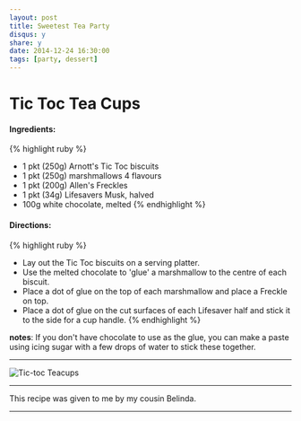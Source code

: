 ```yaml
---
layout: post
title: Sweetest Tea Party
disqus: y
share: y
date: 2014-12-24 16:30:00
tags: [party, dessert]
---
```


# Tic Toc Tea Cups

#### Ingredients:
{% highlight ruby %}
- 1 pkt (250g) Arnott's Tic Toc biscuits
- 1 pkt (250g) marshmallows 4 flavours
- 1 pkt (200g) Allen's Freckles
- 1 pkt (34g) Lifesavers Musk, halved
- 100g white chocolate, melted 
{% endhighlight %}

#### Directions: 
{% highlight ruby %}
- Lay out the Tic Toc biscuits on a serving platter. 
- Use the melted chocolate to 'glue' a marshmallow to the centre of each biscuit.
- Place a dot of glue on the top of each marshmallow and place a Freckle on top.
- Place a dot of glue on the cut surfaces of each Lifesaver half and stick it to the side for a cup handle.
{% endhighlight %}


**notes**: If you don't have chocolate to use as the glue, you can make a paste using icing sugar with a few drops of water to stick these together.

---


![Tic-toc Teacups](http://d33y93cfm0wb4z.cloudfront.net/Jen_Cheung_2011/Tic_Toc_teacups/toc.228.jpg)
 

---


This recipe was given to me by my cousin Belinda.

---
